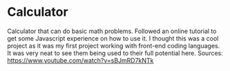 # Calculator
Calculator that can do basic math problems.
Followed an online tutorial to get some Javascript experience on how to use it. I thought this was a cool project as it was my first project working with front-end coding languages. It was very neat to see them being used to their full potential here.
Sources: https://www.youtube.com/watch?v=sBJmRD7kNTk
